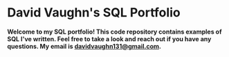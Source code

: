 # David Vaughn's SQL Portfolio

**Welcome to my SQL portfolio! This code repository contains examples of SQL I've written. Feel free to take a look and reach out if you have any questions. My email is davidvaughn131@gmail.com.**
 
